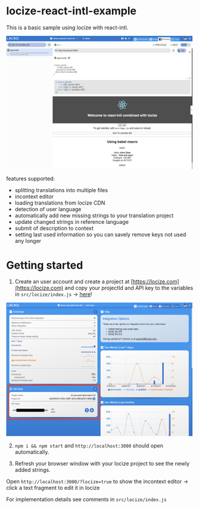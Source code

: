 # locize-react-intl-example

This is a basic sample using locize with react-intl.

<img src="https://raw.githubusercontent.com/locize/locize-react-intl-example/master/images/preview.png" alt="react-intl incontext editor" width="500">

features supported:

- splitting translations into multiple files
- incontext editor
- loading translations from locize CDN
- detection of user language
- automatically add new missing strings to your translation project
- update changed strings in reference language
- submit of description to context
- setting last used information so you can savely remove keys not used any longer

# Getting started

1) Create an user account and create a project at [https://locize.com](https://locize.com) and copy your projectId and API key to the variables in `src/locize/index.js` -> [here](https://github.com/locize/locize-react-intl-example/blob/master/src/locize/index.js#L8)!

<img src="https://raw.githubusercontent.com/locize/locize-react-intl-example/master/images/settings.png" alt="react-intl features" width="500">

2) `npm i && npm start` and `http://localhost:3000` should open automatically.

3) Refresh your browser window with your locize project to see the newly added strings.

Open `http://localhost:3000/?locize=true` to show the incontext editor -> click a text fragment to edit it in locize

For implementation details see comments in `src/locize/index.js`
